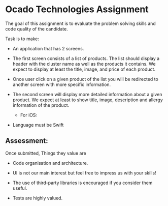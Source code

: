 # Ocado Technologies Assignment
The goal of this assignment is to evaluate the problem solving skills and code quality of the candidate.


Task is to make:

* An application that has 2 screens.

* The first screen consists of a list of products. The list should display a header with the cluster name as well as the products it contains. We expect to display at least the title, image, and price of each product.

* Once user click on a given product of the list you will be redirected to another screen with more specific information.

* The second screen will display more detailed information about a given product. We expect at least to show title, image, description and allergy information of the product.


	* For iOS:
* Language must be Swift

## Assessment:
Once submitted, Things they value are 

* Code organisation and architecture.

* UI is not our main interest but feel free to impress us with your skills!

* The use of third-party libraries is encouraged if you consider them useful.

* Tests are highly valued.
